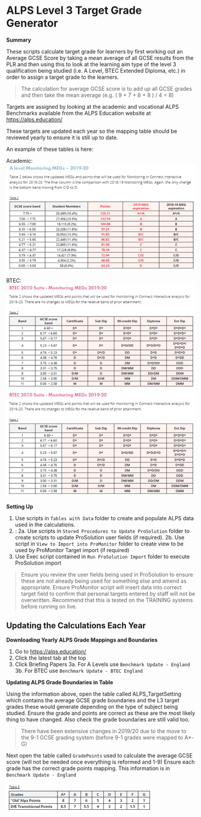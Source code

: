 # ALPS Level 3 Target Grade Generator
**Summary**

These scripts calculate target grade for learners by first working out an Average GCSE Score by taking a mean average of all GCSE results from the PLR and then using this to look at the learning aim type of the level 3 qualification being studied (i.e. A Level, BTEC Extended Diploma, etc.) in order to assign a target grade to the learners.

> The calculation for average GCSE score is to add up all GCSE grades and then take the mean average (e.g. ( 9 + 7 + 8 + 8 ) / 4 = 8)

Targets are assigned by looking at the academic and vocational ALPS Benchmarks available from the ALPS Education website at https://alps.education/

These targets are updated each year so the mapping table should be reviewed yearly to ensure it is still up to date.

An example of these tables is here:

Academic:
![A Level ALPS Table](https://github.com/robinwilson16/ALPSLevel3TargetGradeGenerator/blob/master/Target%20Grade%20Mapping%20Tables/A%20Level.png)

BTEC:
![BTEC ALPS Table 1](https://github.com/robinwilson16/ALPSLevel3TargetGradeGenerator/blob/master/Target%20Grade%20Mapping%20Tables/BTEC1.png)
![BTEC ALPS Table 2](https://github.com/robinwilson16/ALPSLevel3TargetGradeGenerator/blob/master/Target%20Grade%20Mapping%20Tables/BTEC2.png)

**Setting Up**

1. Use scripts in `Tables with Data` folder to create and populate ALPS data used in the calculations.
2. :
2a. Use scripts in `Stored Procedures to Update ProSolution` folder to create scripts to update ProSolution user fields (if required).
2b. Use script in `View to Import into ProMonitor` folder to create view to be used by ProMonitor Target import (if required)
3. Use Exec script contained in `Run ProSolution Import` folder to execute ProSolution import
> Ensure you review the user fields being used in ProSolution to ensure these are not already being used for something else and amend as appropriate.
> Ensure ProMonitor script will insert data into correct target field to confirm that personal targets entered by staff will not be overwritten.
> Recommend that this is tested on the TRAINING systems before running on live.

## Updating the Calculations Each Year

**Downloading Yearly ALPS Grade Mappings and Boundaries**

1. Go to https://alps.education/
2. Click the latest tab at the top
3. Click Briefing Papers
3a. For A Levels use `Benchmark Update - England`
3b. For BTEC use `Benchmark Update - BTEC England`

**Updating ALPS Grade Boundaries in Table**

Using the information above, open the table called ALPS_TargetSetting which contains the average GCSE grade boundaries and the L3 target grades these would generate depending on the type of subject being studied.
Ensure the grade and points are correct as these are the most likely thing to have changed. Also check the grade boundaries are still valid too.


> There have been extensive changes in 2019/20 due to the move to the 9-1 GCSE grading system (before 9-1 grades were mapped to A*-G)

Next open the table called `GradePoints` used to calculate the average GCSE score (will not be needed once everything is reformed and 1-9)
Ensure each grade has the correct grade points mapping. This information is in `Benchmark Update - England`

![GCSE Mapping Letters to Numerical Grades](https://github.com/robinwilson16/ALPSLevel3TargetGradeGenerator/blob/master/Target%20Grade%20Mapping%20Tables/GCSEs.png)